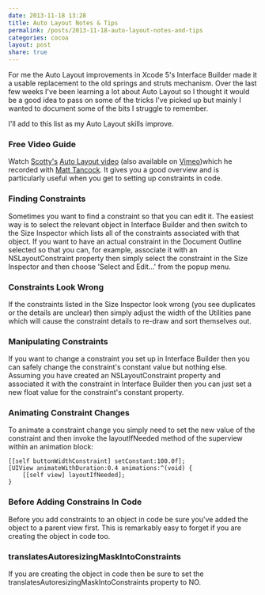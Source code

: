```yaml
---
date: 2013-11-18 13:28
title: Auto Layout Notes & Tips
permalink: /posts/2013-11-18-auto-layout-notes-and-tips
categories: cocoa
layout: post
share: true
---
```


For me the Auto Layout improvements in Xcode 5's Interface Builder made it a usable replacement to the old springs and struts mechanism. Over the last few weeks I've been learning a lot about Auto Layout so I thought it would be a good idea to pass on some of the tricks I've picked up but mainly I wanted to document some of the bits I struggle to remember.

I'll add to this list as my Auto Layout skills improve.

### Free Video Guide
Watch [Scotty's](https://twitter.com/macdevnet) [Auto Layout video](http://ideveloper.co/autolayout-in-ios-6/) (also available on [Vimeo](http://vimeo.com/77600524))which he recorded with [Matt Tancock](https://twitter.com/mtancock). It gives you a good overview and is particularly useful when you get to setting up constraints in code.

### Finding Constraints
Sometimes you want to find a constraint so that you can edit it. The easiest way is to select the relevant object in Interface Builder and then switch to the Size Inspector which lists all of the constraints associated with that object. If you want to have an actual constraint in the Document Outline selected so that you can, for example, associate it with an NSLayoutConstraint property then simply select the constraint in the Size Inspector and then choose 'Select and Edit...' from the popup menu.

### Constraints Look Wrong
If the constraints listed in the Size Inspector look wrong (you see duplicates or the details are unclear) then simply adjust the width of the Utilities pane which will cause the constraint details to re-draw and sort themselves out.

### Manipulating Constraints
If you want to change a constraint you set up in Interface Builder then you can safely change the constraint's constant value but nothing else. Assuming you have created an NSLayoutConstraint property and associated it with the constraint in Interface Builder then you can just set a new float value for the constraint's constant property.

### Animating Constraint Changes
To animate a constraint change you simply need to set the new value of the constraint and then invoke the layoutIfNeeded method of the superview within an animation block:

    [[self buttonWidthConstraint] setConstant:100.0f];
    [UIView animateWithDuration:0.4 animations:^(void) {
        [[self view] layoutIfNeeded];
    }

### Before Adding Constrains In Code
Before you add constraints to an object in code be sure you've added the object to a parent view first. This is remarkably easy to forget if you are creating the object in code too.

### translatesAutoresizingMaskIntoConstraints
If you are creating the object in code then be sure to set the translatesAutoresizingMaskIntoConstraints property to NO.
